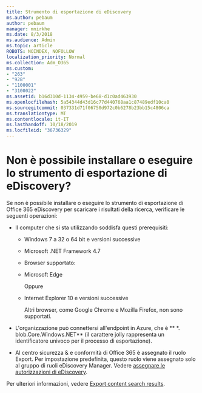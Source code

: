 ```yaml
---
title: Strumento di esportazione di eDiscovery
ms.author: pebaum
author: pebaum
manager: mnirkhe
ms.date: 8/3/2018
ms.audience: Admin
ms.topic: article
ROBOTS: NOINDEX, NOFOLLOW
localization_priority: Normal
ms.collection: Adm_O365
ms.custom:
- "263"
- "928"
- "1100001"
- "3100022"
ms.assetid: b16d310d-1134-4959-be68-d1c0ad463930
ms.openlocfilehash: 5a54344d43d16c77d440768aa1c87489edf10ca0
ms.sourcegitcommit: 037331d71f06750d972c0b6278b23bb15c4806ca
ms.translationtype: MT
ms.contentlocale: it-IT
ms.lasthandoff: 10/18/2019
ms.locfileid: "36736329"
---
```

# <a name="cant-install-or-run-the-ediscovery-export-tool"></a>Non è possibile installare o eseguire lo strumento di esportazione di eDiscovery?

Se non è possibile installare o eseguire lo strumento di esportazione di Office 365 eDiscovery per scaricare i risultati della ricerca, verificare le seguenti operazioni:
  
- Il computer che si sta utilizzando soddisfa questi prerequisiti:

  - Windows 7 a 32 o 64 bit e versioni successive

  - Microsoft .NET Framework 4.7

  - Browser supportato:

  - Microsoft Edge

    Oppure

  - Internet Explorer 10 e versioni successive

    Altri browser, come Google Chrome e Mozilla Firefox, non sono supportati.

- L'organizzazione può connettersi all'endpoint in Azure, che è ** \*. blob.Core.Windows.NET** (il carattere jolly rappresenta un identificatore univoco per il processo di esportazione).

- Al centro sicurezza &amp; e conformità di Office 365 è assegnato il ruolo Export. Per impostazione predefinita, questo ruolo viene assegnato solo al gruppo di ruoli eDiscovery Manager. Vedere [assegnare le autorizzazioni di eDiscovery](https://docs.microsoft.com/office365/securitycompliance/assign-ediscovery-permissions).

Per ulteriori informazioni, vedere [Export content search results](https://docs.microsoft.com/office365/securitycompliance/export-search-results).
  